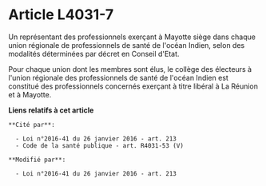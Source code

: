 # Article L4031-7

Un représentant des professionnels exerçant à Mayotte siège dans chaque union régionale de professionnels de santé de l'océan
Indien, selon des modalités déterminées par décret en Conseil d'Etat. 

Pour chaque union dont les membres sont élus, le collège des électeurs à l'union régionale des professionnels de santé de
l'océan Indien est constitué des professionnels concernés exerçant à titre libéral à La Réunion et à Mayotte.

**Liens relatifs à cet article**

	**Cité par**:

	  - Loi n°2016-41 du 26 janvier 2016 - art. 213
	  - Code de la santé publique - art. R4031-53 (V)

	**Modifié par**:

	  - Loi n°2016-41 du 26 janvier 2016 - art. 213
